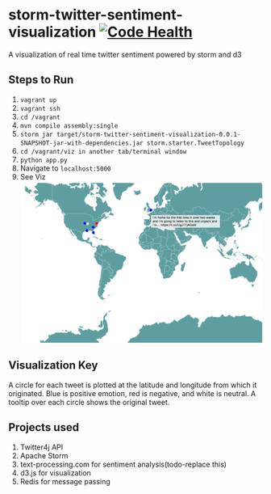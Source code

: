 # storm-twitter-sentiment-visualization [![Code Health](https://landscape.io/github/Deborah-Digges/storm-twitter-sentiment-visualization/master/landscape.svg?style=flat)](https://landscape.io/github/Deborah-Digges/storm-twitter-sentiment-visualization/master)

A visualization of real time twitter sentiment powered by storm and d3

## Steps to Run
1. `vagrant up`
2. `vagrant ssh`
3. `cd /vagrant`
4. `mvn compile assembly:single`
5. `storm jar target/storm-twitter-sentiment-visualization-0.0.1-SNAPSHOT-jar-with-dependencies.jar storm.starter.TweetTopology`
6. `cd /vagrant/viz in another tab/terminal window`
7. `python app.py`
8. Navigate to `localhost:5000`
9. See Viz ![Example](viz/example.png)

## Visualization Key
A circle for each tweet is plotted at the latitude and longitude from which it originated. Blue is positive emotion, red is negative, and white is neutral.
A tooltip over each circle shows the original tweet.

## Projects used
1. Twitter4j API
2. Apache Storm 
3. text-processing.com for sentiment analysis(todo-replace this)
4. d3.js for visualization
5. Redis for message passing

